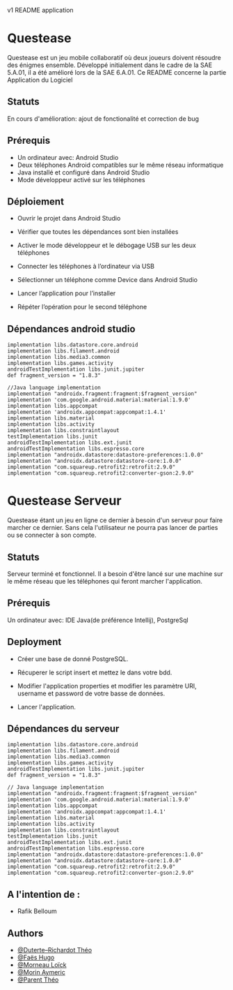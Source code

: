 v1 README application
# Questease

Questease est un jeu mobile collaboratif où deux joueurs doivent résoudre des énigmes ensemble. Développé initialement dans le cadre de la SAE 5.A.01, il a été amélioré lors de la SAE 6.A.01.
Ce README concerne la partie Application du Logiciel


## Statuts

En cours d'amélioration: ajout de fonctionalité et correction de bug
## Prérequis

- Un ordinateur avec:
  Android Studio
- Deux téléphones Android compatibles sur le même réseau informatique
- Java installé et configuré dans Android Studio
- Mode développeur activé sur les téléphones



## Déploiement

- Ouvrir le projet dans Android Studio
- Vérifier que toutes les dépendances sont bien installées

- Activer le mode développeur et le débogage USB sur les deux téléphones
- Connecter les téléphones à l’ordinateur via USB

- Sélectionner un téléphone comme Device dans Android Studio
- Lancer l’application pour l’installer
- Répéter l’opération pour le second téléphone



## Dépendances android studio
    implementation libs.datastore.core.android
    implementation libs.filament.android
    implementation libs.media3.common
    implementation libs.games.activity
    androidTestImplementation libs.junit.jupiter
    def fragment_version = "1.8.3"

    //Java language implementation
    implementation "androidx.fragment:fragment:$fragment_version"
    implementation 'com.google.android.material:material:1.9.0'
    implementation libs.appcompat
    implementation 'androidx.appcompat:appcompat:1.4.1'
    implementation libs.material
    implementation libs.activity
    implementation libs.constraintlayout
    testImplementation libs.junit
    androidTestImplementation libs.ext.junit
    androidTestImplementation libs.espresso.core
    implementation "androidx.datastore:datastore-preferences:1.0.0"
    implementation "androidx.datastore:datastore-core:1.0.0"
    implementation "com.squareup.retrofit2:retrofit:2.9.0"
    implementation "com.squareup.retrofit2:converter-gson:2.9.0"





# Questease Serveur

Questease étant un jeu en ligne ce dernier à besoin d'un serveur pour faire marcher ce dernier.
Sans cela l'utilisateur ne pourra pas lancer de parties ou se connecter à son compte.


## Statuts

Serveur terminé et fonctionnel.
Il a besoin d'être lancé sur une machine sur le même réseau que les téléphones qui feront marcher l'application.

## Prérequis

Un ordinateur avec:
IDE Java(de préférence Intellij), 
PostgreSql


## Deployment

- Créer une base de donné PostgreSQL.

- Récuperer le script insert et mettez le dans votre bdd.

- Modifier l'application properties et modifier les paramètre URl, username et password de votre basse de données.

- Lancer l'application.

## Dépendances du serveur
    implementation libs.datastore.core.android
    implementation libs.filament.android
    implementation libs.media3.common
    implementation libs.games.activity
    androidTestImplementation libs.junit.jupiter
    def fragment_version = "1.8.3"

    // Java language implementation
    implementation "androidx.fragment:fragment:$fragment_version"
    implementation 'com.google.android.material:material:1.9.0'
    implementation libs.appcompat
    implementation 'androidx.appcompat:appcompat:1.4.1'
    implementation libs.material
    implementation libs.activity
    implementation libs.constraintlayout
    testImplementation libs.junit
    androidTestImplementation libs.ext.junit
    androidTestImplementation libs.espresso.core
    implementation "androidx.datastore:datastore-preferences:1.0.0"
    implementation "androidx.datastore:datastore-core:1.0.0"
    implementation "com.squareup.retrofit2:retrofit:2.9.0"
    implementation "com.squareup.retrofit2:converter-gson:2.9.0"
## A l'intention de :

- Rafik Belloum
## Authors

- [ @Duterte–Richardot Théo](https://github.com/Arirou)
- [ @Faës Hugo](https://github.com/TWP444)
- [ @Morneau Loïck]( https://github.com/Rafale2000 )
- [ @Morin Aymeric](https://github.com/Aymeric0000)
- [ @Parent Théo](https://github.com/letheos)

